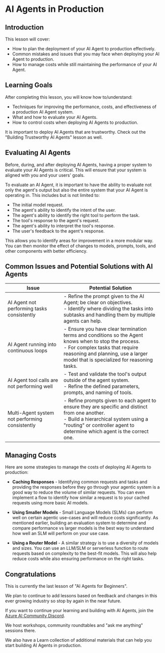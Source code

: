 # AI Agents in Production

## Introduction

This lesson will cover:

- How to plan the deployment of your AI Agent to production effectively.
- Common mistakes and issues that you may face when deploying your AI Agent to production.
- How to manage costs while still maintaining the performance of your AI Agent.

## Learning Goals

After completing this lesson, you will know how to/understand:

- Techniques for improving the performance, costs, and effectiveness of a production AI Agent system.
- What and how to evaluate your AI Agents.
- How to control costs when deploying AI Agents to production.

It is important to deploy AI Agents that are trustworthy. Check out the "Building Trustworthy AI Agents" lesson as well.

## Evaluating AI Agents

Before, during, and after deploying AI Agents, having a proper system to evaluate your AI Agents is critical. This will ensure that your system is aligned with you and your users' goals.

To evaluate an AI Agent, it is important to have the ability to evaluate not only the agent's output but also the entire system that your AI Agent is operating in. This includes but is not limited to:

- The initial model request.
- The agent's ability to identify the intent of the user.
- The agent's ability to identify the right tool to perform the task.
- The tool's response to the agent's request.
- The agent's ability to interpret the tool's response.
- The user's feedback to the agent's response.

This allows you to identify areas for improvement in a more modular way. You can then monitor the effect of changes to models, prompts, tools, and other components with better efficiency.

## Common Issues and Potential Solutions with AI Agents

| **Issue**                                      | **Potential Solution**                                                                                                                                                                                                     |
| ---------------------------------------------- | -------------------------------------------------------------------------------------------------------------------------------------------------------------------------------------------------------------------------- |
| AI Agent not performing tasks consistently     | - Refine the prompt given to the AI Agent; be clear on objectives.<br>- Identify where dividing the tasks into subtasks and handling them by multiple agents can help.                                                      |
| AI Agent running into continuous loops         | - Ensure you have clear termination terms and conditions so the Agent knows when to stop the process.<br>- For complex tasks that require reasoning and planning, use a larger model that is specialized for reasoning tasks. |
| AI Agent tool calls are not performing well    | - Test and validate the tool's output outside of the agent system.<br>- Refine the defined parameters, prompts, and naming of tools.                                                                                        |
| Multi-Agent system not performing consistently | - Refine prompts given to each agent to ensure they are specific and distinct from one another.<br>- Build a hierarchical system using a "routing" or controller agent to determine which agent is the correct one.         |

## Managing Costs

Here are some strategies to manage the costs of deploying AI Agents to production:

- **Caching Responses** - Identifying common requests and tasks and providing the responses before they go through your agentic system is a good way to reduce the volume of similar requests. You can even implement a flow to identify how similar a request is to your cached requests using more basic AI models.

- **Using Smaller Models** - Small Language Models (SLMs) can perform well on certain agentic use-cases and will reduce costs significantly. As mentioned earlier, building an evaluation system to determine and compare performance vs larger models is the best way to understand how well an SLM will perform on your use case.

- **Using a Router Model** - A similar strategy is to use a diversity of models and sizes. You can use an LLM/SLM or serverless function to route requests based on complexity to the best-fit models. This will also help reduce costs while also ensuring performance on the right tasks.

## Congratulations  

This is currently the last lesson of "AI Agents for Beginners".

We plan to continue to add lessons based on feedback and changes in this ever growing industry so stop by again in the near future.

If you want to continue your learning and building with AI Agents, join the <a href="https://discord.gg/kzRShWzttr" target="_blank">Azure AI Community Discord</a>.

We host workshops, community roundtables and "ask me anything" sessions there.

We also have a Learn collection of additional materials that can help you start building AI Agents in production.
